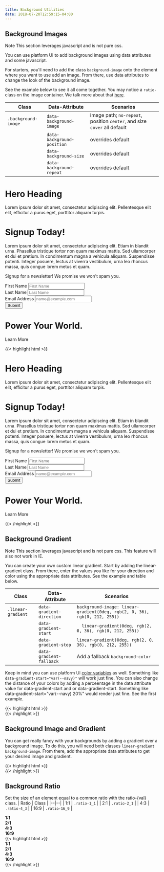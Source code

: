 ```yaml
---
title: Background Utilities
date: 2018-07-20T12:59:15-04:00
---
```


## Background Images
Note This section leverages javascript and is not pure css.

You can use platform UI to add background images using data attributes and some javascript.

For starters, you'll need to add the class `background-image` onto the element where you want to use add an image. From there, use data attributes to change the look of the background image.

See the example below to see it all come together. You may notice a `ratio-` class on the image container. We talk more about that [here](https://style.rimdev.io/section-utilities.html#utilities-backgroundratio).

| Class | Data-Attribute | Scenarios |
|---|---|---|
| `.background-image` | `data-background-image` | image path; `no-repeat`, position `center`, and size `cover` all default |
|  | `data-background-position` | overrides default |
|  | `data-background-size` | overrides default |
|  | `data-background-repeat` | overrides default |

<div
    class="block-container background-image p-4 mb-4"
    data-background-image="https://picsum.photos/id/1012/1000/400"
    data-background-position="center center"
    data-background-size="cover"
    data-background-repeat="no-repeat">
      <div class="block tablet-up-6 background-black-a90 rounded-2 p-4">
        <h1 class="mb-3 mt-0 text-white">Hero Heading</h1>
        <p class="text-white mb-0">Lorem ipsum dolor sit amet, consectetur adipiscing elit. Pellentesque elit elit, efficitur a purus eget, porttitor aliquam turpis.</p>
       </div>
  </div>
  <div
    class="background-image block-container flex--justify-around p-4 mb-4"
    data-background-image="https://picsum.photos/id/120/1400/600"
    data-background-position="center bottom"
    data-background-size="cover"
    data-background-repeat="no-repeat">
      <div class="block tablet-up-5 py-4">
        <h1 class="mb-3 mt-0 text-white">Signup Today!</h1>
        <p class="text-white mb-0">Lorem ipsum dolor sit amet, consectetur adipiscing elit. Etiam in blandit urna. Phasellus tristique tortor non quam maximus mattis. Sed ullamcorper et dui et pretium. In condimentum magna a vehicula aliquam. Suspendisse potenti. Integer posuere, lectus at viverra vestibulum, urna leo rhoncus massa, quis congue lorem metus et quam.</p>
      </div>
      <div class="block tablet-up-4 background-white-a70 border-t border--color-orange border--width-5 p-4">
        <p class="text-black">Signup for a newsletter! We promise we won't spam you.</p>
        <form action="" class="form form--rounded">
           <div class="block form__field mb-3">
           <label class="sr-only" for="first-name">First Name</label>
           <input id="first-name" class="background-white-a70" type="text" placeholder="First Name" />
         </div>
         <div class="block form__field mb-3">
           <label class="sr-only" for="last-name">Last Name</label>
           <input id="last-name" class="background-white-a70" type="text" placeholder="Last Name" />
         </div>
         <div class="block form__field mb-3">
           <label class="sr-only" for="email">Email Address</label>
           <input id="email" class="background-white-a70" type="email" placeholder="name@example.com" />
         </div>
         <div class="block flex flex--justify-center">
           <button class="button button--lg button--orange">Submit</button>
         </div>
       </form>
      </div>
  </div>
  <div
    class="background-image mb-4"
    data-background-image="https://picsum.photos/id/214/1000/400"
    data-background-position="center center"
    data-background-size="cover"
    data-background-repeat="no-repeat">
      <div class="background-black-a80 text--size-xl text--center p-6">
        <i class="pi-bolt text--size-lg text-white"></i>
        <h1 class="text-white mt-4 mb-6 pb-6 text--size-xxxl text-white">Power Your World.</h1>
        <p class="text-white text--size-sm mb-0">Learn More</p>
        <i class="pi-angle-down text-white"></i>
       </div>
  </div>

  <div class="mb-4">
  {{< highlight html >}}
  <div
    class="block-container background-image p-4 mb-4"
    data-background-image="https://picsum.photos/id/1012/1000/400"
    data-background-position="center center"
    data-background-size="cover"
    data-background-repeat="no-repeat">
      <div class="block tablet-up-6 background-black-a90 rounded-2 p-4">
        <h1 class="mb-3 mt-0 text-white">Hero Heading</h1>
        <p class="text-white mb-0">Lorem ipsum dolor sit amet, consectetur adipiscing elit. Pellentesque elit elit, efficitur a purus eget, porttitor aliquam turpis.</p>
       </div>
  </div>
  <div
    class="background-image block-container flex--justify-around p-4 mb-4"
    data-background-image="https://picsum.photos/id/120/1400/600"
    data-background-position="center bottom"
    data-background-size="cover"
    data-background-repeat="no-repeat">
      <div class="block tablet-up-5 py-4">
        <h1 class="mb-3 mt-0 text-white">Signup Today!</h1>
        <p class="text-white mb-0">Lorem ipsum dolor sit amet, consectetur adipiscing elit. Etiam in blandit urna. Phasellus tristique tortor non quam maximus mattis. Sed ullamcorper et dui et pretium. In condimentum magna a vehicula aliquam. Suspendisse potenti. Integer posuere, lectus at viverra vestibulum, urna leo rhoncus massa, quis congue lorem metus et quam.</p>
      </div>
      <div class="block tablet-up-4 background-white-a70 border-t border--color-orange border--width-5 p-4">
        <p class="text-black">Signup for a newsletter! We promise we won't spam you.</p>
        <form action="" class="form form--rounded">
           <div class="block form__field mb-3">
           <label class="sr-only" for="first-name">First Name</label>
           <input id="first-name" class="background-white-a70" type="text" placeholder="First Name" />
         </div>
         <div class="block form__field mb-3">
           <label class="sr-only" for="last-name">Last Name</label>
           <input id="last-name" class="background-white-a70" type="text" placeholder="Last Name" />
         </div>
         <div class="block form__field mb-3">
           <label class="sr-only" for="email">Email Address</label>
           <input id="email" class="background-white-a70" type="email" placeholder="name@example.com" />
         </div>
         <div class="block flex flex--justify-center">
           <button class="button button--lg button--orange">Submit</button>
         </div>
       </form>
      </div>
  </div>
  <div
    class="background-image mb-4"
    data-background-image="https://picsum.photos/id/214/1000/400"
    data-background-position="center center"
    data-background-size="cover"
    data-background-repeat="no-repeat">
      <div class="background-black-a80 text--size-xl text--center p-6">
        <i class="pi-bolt text--size-lg text-white"></i>
        <h1 class="text-white mt-4 mb-6 pb-6 text--size-xxxl text-white">Power Your World.</h1>
        <p class="text-white text--size-sm mb-0">Learn More</p>
        <i class="pi-angle-down text-white"></i>
       </div>
  </div>
  {{< /highlight >}}
  </div>

## Background Gradient
Note This section leverages javascript and is not pure css. This feature will also not work in IE.

You can create your own custom linear gradient. Start by adding the linear-gradient class. From there, enter the values you like for your direction and color using the appropriate data attributes. See the example and table below.

| Class | Data-Attribute | Scenarios |
|---|---|---|
| `.linear-gradient` | `data-gradient-direction` | `background-image: linear-gradient(0deg, rgb(2, 0, 36), rgb(0, 212, 255))` |
|  | `data-gradient-start` | `	linear-gradient(0deg, rgb(2, 0, 36), rgb(0, 212, 255))` |
|  | `data-gradient-stop` | `linear-gradient(0deg, rgb(2, 0, 36), rgb(0, 212, 255))` |
|  | `data-gradient-fallback` | Add a fallback `background-color` |

Keep in mind you can use platform UI [color variables](/section-color.html) as well. Something like `data-gradient-start="var(--navy)"` will work just fine.
You can also change the distance of your colors by adding a perceentage in the data attribute value for data-gradient-start and or data-gradient-start. Something like data-gradient-start="var(--navy) 20%" would render just fine. See the first example.

<div class="block-container tablet-up-2 laptop-up-4 blocks my-3 px-2">
  <div class="block">
<!-- Add data attributes to create your gradient -->
    <div
         class="linear-gradient ratio-16_9"
         data-gradient-direction="0deg"
         data-gradient-start="#020024 20%"
         data-gradient-stop="#00d4ff"
         data-gradient-fallback="#020024">
    </div>
  </div>
  <div class="block">
    <div
         class="linear-gradient ratio-16_9"
         data-gradient-direction="90deg"
         data-gradient-start="var(--navy)"
         data-gradient-stop="var(--blue)"
         data-gradient-fallback="var(--navy)">
    </div>
  </div>
  <div class="block">
    <div
         class="linear-gradient ratio-16_9"
         data-gradient-direction="to left top"
         data-gradient-start="var(--violet)"
         data-gradient-stop="var(--purple)"
         data-gradient-fallback="var(--purple)">
    </div>
  </div>
  <div class="block">
    <div
         class="linear-gradient background-image ratio-16_9"
         data-gradient-direction="to right"
         data-gradient-start="var(--green)"
         data-gradient-stop="transparent"
         data-gradient-fallback="var(--green)"
         data-background-image="http://placeimg.com/640/360/nature" >
    </div>
  </div>
</div>

<div class="mb-4">
{{< highlight html >}}
<div class="block-container tablet-up-2 laptop-up-4 blocks my-3 px-2">
  <div class="block">
  <!-- Add data attributes to create your gradient -->
    <div
          class="linear-gradient ratio-16_9"
          data-gradient-direction="0deg"
          data-gradient-start="#020024 20%"
          data-gradient-stop="#00d4ff"
          data-gradient-fallback="#020024">
    </div>
  </div>
  <div class="block">
    <div
          class="linear-gradient ratio-16_9"
          data-gradient-direction="90deg"
          data-gradient-start="var(--navy)"
          data-gradient-stop="var(--blue)"
          data-gradient-fallback="var(--navy)">
    </div>
  </div>
  <div class="block">
    <div
          class="linear-gradient ratio-16_9"
          data-gradient-direction="to left top"
          data-gradient-start="var(--violet)"
          data-gradient-stop="var(--purple)"
          data-gradient-fallback="var(--purple)">
    </div>
  </div>
  <div class="block">
    <div
          class="linear-gradient background-image ratio-16_9"
          data-gradient-direction="to right"
          data-gradient-start="var(--green)"
          data-gradient-stop="transparent"
          data-gradient-fallback="var(--green)"
          data-background-image="http://placeimg.com/640/360/nature" >
    </div>
  </div>
</div>
{{< /highlight >}}
</div>

## Background Image and Gradient
You can get really fancy with your backgrounds by adding a gradient over a background image. To do this, you will need both classes `linear-gradient` `background-image`. From there, add the appropriate data attributes to get your desired image and gradient.

<div class="block-container tablet-up-2 laptop-up-4 blocks my-3 px-2">
  <div class="block">
<!-- Add data attributes to create your gradient and image -->
    <div
         class="linear-gradient background-image ratio-16_9"
         data-gradient-direction="to right"
         data-gradient-start="var(--green)"
         data-gradient-stop="transparent"
         data-gradient-fallback="var(--green)"
         data-background-image="http://placeimg.com/640/360/nature" >
    </div>
  </div>
</div>

<div class="mb-4">
{{< highlight html >}}
<div class="block-container tablet-up-2 laptop-up-4 blocks my-3 px-2">
  <div class="block">
<!-- Add data attributes to create your gradient and image -->
    <div
         class="linear-gradient background-image ratio-16_9"
         data-gradient-direction="to right"
         data-gradient-start="var(--green)"
         data-gradient-stop="transparent"
         data-gradient-fallback="var(--green)"
         data-background-image="http://placeimg.com/640/360/nature" >
    </div>
  </div>
</div>
{{< /highlight >}}
</div>

## Background Ratio
Set the size of an element equal to a common ratio with the ratio-{val} class.
| Ratio | Class |
|--|--|
| 1:1 | `.ratio-1_1` |
| 2:1 | `.ratio-2_1` |
| 4:3 | `.ratio-4_3` |
| 16:9 | `.ratio-16_9` |

<div class="block-container tablet-up-2 laptop-up-4 blocks my-3 px-2">
  <div class="block">
    <div class="background-navy ratio-1_1 flex--center-content">
<strong class="text-white text--size-lg">1:1</strong>
    </div>
  </div>
  <div class="block">
    <div class="background-skyblue ratio-2_1 flex--center-content">
<strong class="text--size-lg">2:1</strong>
    </div>
  </div>
  <div class="block">
    <div class="background-med-blue ratio-4_3 flex--center-content">
<strong class="text-white text--size-lg">4:3</strong>
    </div>
  </div>
  <div class="block">
    <div class="background-lightblue ratio-16_9 flex--center-content">
<strong class="text--size-lg">16:9</strong>
    </div>
  </div>
</div>

<div class="mb-4">
{{< highlight html >}}
<div class="block-container tablet-up-2 laptop-up-4 blocks my-3 px-2">
  <div class="block">
    <div class="background-navy ratio-1_1 flex--center-content">
      <strong class="text-white text--size-lg">1:1</strong>
    </div>
  </div>
  <div class="block">
    <div class="background-skyblue ratio-2_1 flex--center-content">
      <strong class="text--size-lg">2:1</strong>
    </div>
  </div>
  <div class="block">
    <div class="background-med-blue ratio-4_3 flex--center-content">
      <strong class="text-white text--size-lg">4:3</strong>
    </div>
  </div>
  <div class="block">
    <div class="background-lightblue ratio-16_9 flex--center-content">
      <strong class="text--size-lg">16:9</strong>
    </div>
  </div>
</div>
{{< /highlight >}}
</div>